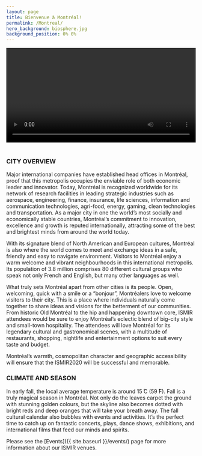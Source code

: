 ```yaml
---
layout: page
title: Bienvenue à Montréal!
permalink: /Montreal/
hero_background: biosphere.jpg
background_position: 0% 0%
---
```


<div>
  <video controls id="montreal-video" style="width: 100%;">

    <source src="{{ site.baseurl }}/assets/img/cards/montreal2min.mp4" type="video/mp4">
  Your browser does not support the video tag.
  </video>
</div>
<br>  

### CITY OVERVIEW

Major international companies have established head offices in Montréal, proof that this metropolis occupies the enviable role of both economic leader and innovator. Today, Montréal is recognized worldwide for its network of research facilities in leading strategic industries such as aerospace, engineering, finance, insurance, life sciences, information and communication technologies, agri-food, energy, gaming, clean technologies and transportation. As a major city in one the world’s most socially and economically stable countries, Montréal’s commitment to innovation, excellence and growth is reputed internationally, attracting some of the best and brightest minds from around the world today.

With its signature blend of North American and European cultures, Montréal is also where the world comes to meet and exchange ideas in a safe, friendly and easy to navigate environment. Visitors to Montréal enjoy a warm welcome and vibrant neighbourhoods in this international metropolis. Its population of 3.8 million comprises 80 different cultural groups who speak not only French and English, but many other languages as well.

What truly sets Montréal apart from other cities is its people. Open, welcoming, quick with a smile or a “bonjour”, Montréalers love to welcome visitors to their city. This is a place where individuals naturally come together to share ideas and visions for the betterment of our communities. From historic Old Montréal to the hip and happening downtown core, ISMIR attendees would be sure to enjoy Montréal’s eclectic blend of big-city style and small-town hospitality. The attendees will love Montréal for its legendary cultural and gastronomical scenes, with a multitude of restaurants, shopping, nightlife and entertainment options to suit every taste and budget.

Montréal’s warmth, cosmopolitan character and geographic accessibility will ensure that the ISMIR2020 will be successful and memorable.

### CLIMATE AND SEASON

In early fall, the local average temperature is around 15 ̊C (59 ̊F). Fall is a truly magical season in Montréal. Not only do the leaves carpet the ground with stunning golden colours, but the skyline also becomes dotted with bright reds and deep oranges that will take your breath away.
The fall cultural calendar also bubbles with events and activities. It’s the perfect time to catch up on fantastic concerts, plays, dance shows, exhibitions, and international films that feed our minds and spirits.

Please see the [Events]({{ site.baseurl }}/events/) page for more information about our ISMIR venues.




<script>
  document.getElementById('montreal-video').controls = true;
</script>
